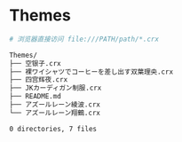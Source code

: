 # Themes

``` bash
# 浏览器直接访问 file:///PATH/path/*.crx
```

``` bash
Themes/
├── 空银子.crx
├── 裸ワイシャツでコーヒーを差し出す双葉理央.crx
├── 四宫辉夜.crx
├── JKカーディガン制服.crx
├── README.md
├── アズールレーン綾波.crx
└── アズールレーン翔鶴.crx

0 directories, 7 files
```
